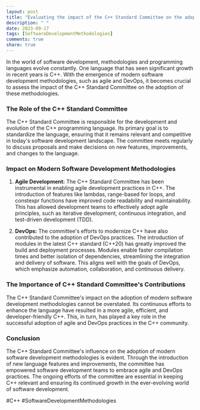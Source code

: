 ```yaml
---
layout: post
title: "Evaluating the impact of the C++ Standard Committee on the adoption of modern software development methodologies"
description: " "
date: 2023-09-17
tags: [SoftwareDevelopmentMethodologies]
comments: true
share: true
---
```


In the world of software development, methodologies and programming languages evolve constantly. One language that has seen significant growth in recent years is C++. With the emergence of modern software development methodologies, such as agile and DevOps, it becomes crucial to assess the impact of the C++ Standard Committee on the adoption of these methodologies.

### The Role of the C++ Standard Committee

The C++ Standard Committee is responsible for the development and evolution of the C++ programming language. Its primary goal is to standardize the language, ensuring that it remains relevant and competitive in today's software development landscape. The committee meets regularly to discuss proposals and make decisions on new features, improvements, and changes to the language.

### Impact on Modern Software Development Methodologies

1. **Agile Development:** The C++ Standard Committee has been instrumental in enabling agile development practices in C++. The introduction of features like lambdas, range-based for loops, and constexpr functions have improved code readability and maintainability. This has allowed development teams to effectively adopt agile principles, such as iterative development, continuous integration, and test-driven development (TDD).

2. **DevOps:** The committee's efforts to modernize C++ have also contributed to the adoption of DevOps practices. The introduction of modules in the latest C++ standard (C++20) has greatly improved the build and deployment processes. Modules enable faster compilation times and better isolation of dependencies, streamlining the integration and delivery of software. This aligns well with the goals of DevOps, which emphasize automation, collaboration, and continuous delivery.

### The Importance of C++ Standard Committee's Contributions

The C++ Standard Committee's impact on the adoption of modern software development methodologies cannot be overstated. Its continuous efforts to enhance the language have resulted in a more agile, efficient, and developer-friendly C++. This, in turn, has played a key role in the successful adoption of agile and DevOps practices in the C++ community.

### Conclusion

The C++ Standard Committee's influence on the adoption of modern software development methodologies is evident. Through the introduction of new language features and improvements, the committee has empowered software development teams to embrace agile and DevOps practices. The ongoing efforts of the committee are essential in keeping C++ relevant and ensuring its continued growth in the ever-evolving world of software development.

#C++ #SoftwareDevelopmentMethodologies